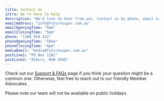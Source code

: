 ```yaml
---
title: Contact Us
intro: We're here to help
description: "We'd love to hear from you. Contact us by phone, email or post."
emailAddress: "info@futuresuper.com.au"
emailOpeningTime: "9am"
emailClosingTime: "5pm"
phone: "1300 658 422"
phoneOpeningTime: "10am"
phoneClosingTime: "4pm"
mediaEmail: "media@futuresuper.com.au"
postLine1: "PO Box 1282"
postLine2: "Albury, NSW 2640"
---
```


Check out our [Support & FAQs](https://www.futuresuper.com.au/support-and-faqs) page if you think your question might be a common one. Otherwise, feel free to reach out to our friendly Member Advocates.

Please note our team will not be available on public holidays.
